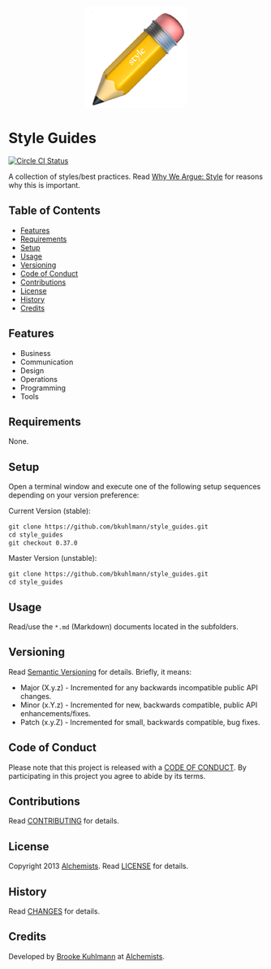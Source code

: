 <p align="center">
  <img src="style_guides.png" alt="Style Guides Icon"/>
</p>

# Style Guides

[![Circle CI Status](https://circleci.com/gh/bkuhlmann/style_guides.svg?style=svg)](https://circleci.com/gh/bkuhlmann/style_guides)

A collection of styles/best practices. Read [Why We Argue: Style](http://bit.ly/2uaPSaI) for reasons
why this is important.

<!-- Tocer[start]: Auto-generated, don't remove. -->

## Table of Contents

  - [Features](#features)
  - [Requirements](#requirements)
  - [Setup](#setup)
  - [Usage](#usage)
  - [Versioning](#versioning)
  - [Code of Conduct](#code-of-conduct)
  - [Contributions](#contributions)
  - [License](#license)
  - [History](#history)
  - [Credits](#credits)

<!-- Tocer[finish]: Auto-generated, don't remove. -->

## Features

- Business
- Communication
- Design
- Operations
- Programming
- Tools

## Requirements

None.

## Setup

Open a terminal window and execute one of the following setup sequences depending on your version
preference:

Current Version (stable):

    git clone https://github.com/bkuhlmann/style_guides.git
    cd style_guides
    git checkout 0.37.0

Master Version (unstable):

    git clone https://github.com/bkuhlmann/style_guides.git
    cd style_guides

## Usage

Read/use the `*.md` (Markdown) documents located in the subfolders.

## Versioning

Read [Semantic Versioning](https://semver.org) for details. Briefly, it means:

- Major (X.y.z) - Incremented for any backwards incompatible public API changes.
- Minor (x.Y.z) - Incremented for new, backwards compatible, public API enhancements/fixes.
- Patch (x.y.Z) - Incremented for small, backwards compatible, bug fixes.

## Code of Conduct

Please note that this project is released with a [CODE OF CONDUCT](CODE_OF_CONDUCT.md). By
participating in this project you agree to abide by its terms.

## Contributions

Read [CONTRIBUTING](CONTRIBUTING.md) for details.

## License

Copyright 2013 [Alchemists](https://www.alchemists.io).
Read [LICENSE](LICENSE.md) for details.

## History

Read [CHANGES](CHANGES.md) for details.

## Credits

Developed by [Brooke Kuhlmann](https://www.alchemists.io) at
[Alchemists](https://www.alchemists.io).
